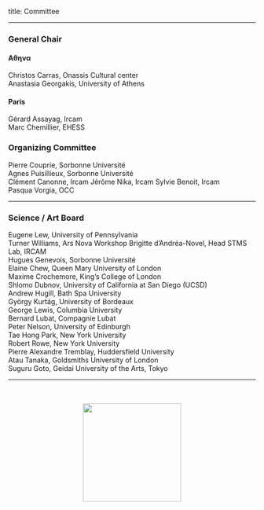title: Committee

---

###  General Chair

#### &Alpha;&theta;&eta;&nu;&alpha;
Christos Carras, Onassis Cultural center  
Anastasia Georgakis, University of Athens  

#### Paris
Gérard Assayag, Ircam  
Marc Chemillier, EHESS  


### Organizing Committee

Pierre Couprie, Sorbonne Université  
Agnes Puisillieux, Sorbonne Université  
Clément Canonne, Ircam
Jérôme Nika, Ircam
Sylvie Benoit, Ircam  
Pasqua Vorgia, OCC  
 
---

### Science / Art  Board

Eugene Lew, University of Pennsylvania  
Turner Williams, Ars Nova Workshop 
Brigitte d’Andréa-Novel, Head STMS Lab, IRCAM  
Hugues Genevois, Sorbonne Université  
Elaine Chew, Queen Mary University of London  
Maxime Crochemore, King’s College of London  
Shlomo Dubnov, University of California at San Diego (UCSD)  
Andrew Hugill, Bath Spa University  
György Kurtág, University of Bordeaux   
George Lewis, Columbia University   
Bernard Lubat, Compagnie Lubat    
Peter Nelson, University of Edinburgh    
Tae Hong Park, New York University    
Robert Rowe, New York University    
Pierre Alexandre Tremblay, Huddersfield University    
Atau Tanaka, Goldsmiths University of London  
Suguru Goto, Geidai University of the Arts, Tokyo
<br>

---

<p align="center">
   <br><br>
   <img src="../images/IKPoster_frag9.png" width="200">
   <br><br>
</p>
